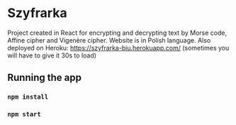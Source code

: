 # Szyfrarka

Project created in React for encrypting and decrypting text by Morse code, Affine cipher and Vigenère cipher. Website is in Polish language. 
Also deployed on Heroku: https://szyfrarka-biu.herokuapp.com/ (sometimes you will have to give it 30s to load)

## Running the app

### `npm install`
### `npm start`
